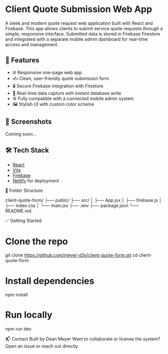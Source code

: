 # Client Quote Submission Web App

A sleek and modern quote request web application built with React and Firebase. This app allows clients to submit service quote requests through a simple, responsive interface. Submitted data is stored in Firebase Firestore and integrated with a separate mobile admin dashboard for real-time access and management.

## 🚀 Features

- 🌐 Responsive one-page web app
- ✍️ Clean, user-friendly quote submission form
- 🔒 Secure Firebase integration with Firestore
- 📨 Real-time data capture with instant database write
- ⚙️ Fully compatible with a connected mobile admin system
- 🖼️ Stylish UI with custom color scheme

## 📸 Screenshots

Coming soon…

## 🛠️ Tech Stack

- [React](https://reactjs.org/)
- [Vite](https://vitejs.dev/)
- [Firebase](https://firebase.google.com/)
- [Netlify](https://netlify.com/) for deployment

📂 Folder Structure

client-quote-form/
├── public/
├── src/
│   ├── App.jsx
│   ├── firebase.js
│   ├── index.css
│   └── main.jsx
├── .env
├── package.json
└── README.md

✅ Getting Started

# Clone the repo
git clone https://github.com/meyer-d3v/client-quote-form.git
cd client-quote-form

# Install dependencies
npm install

# Run locally
npm run dev

📬 Contact
Built by Dean Meyer
Want to collaborate or license the system? Open an issue or reach out directly.

